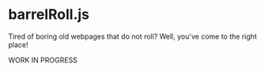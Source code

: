 # barrelRoll.js
Tired of boring old webpages that do not roll? Well, you've come to the right place!

WORK IN PROGRESS
